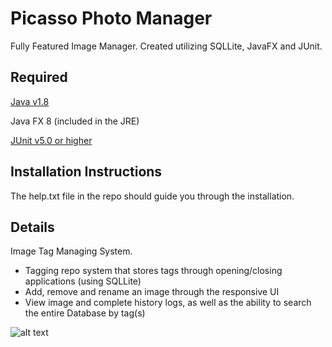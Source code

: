 # Picasso Photo Manager
Fully Featured Image Manager. Created utilizing SQLLite, JavaFX and JUnit.

Required
---------
[Java v1.8](http://www.oracle.com/technetwork/java/javase/downloads/jdk8-downloads-2133151.html)

Java FX 8 (included in the JRE)

[JUnit v5.0 or higher](http://junit.org/junit5/)

Installation Instructions
---------
The help.txt file in the repo should guide you through the installation.

Details
----------
Image Tag Managing System.
* Tagging repo system that stores tags through opening/closing applications (using SQLLite)
* Add, remove and rename an image through the responsive UI
* View image and complete history logs, as well as the ability to search the entire Database by tag(s)

![alt text](https://imgur.com/DNjb1yk.png "Picasso Photo Manager")
